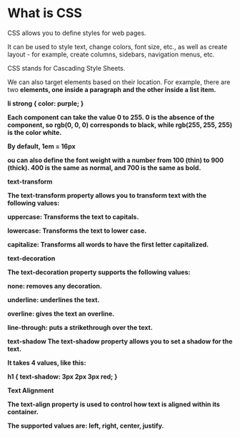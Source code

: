 # What is CSS 
 
CSS allows you to define styles for web pages.

It can be used to style text, change colors, font size, etc., as well as create layout - for example, create columns, sidebars, navigation menus, etc.

CSS stands for Cascading Style Sheets.

We can also target elements based on their location.
For example, there are two <strong> elements, one inside a paragraph and the other inside a list item.

li strong {
  color: purple;
}


Each component can take the value 0 to 255.
0 is the absence of the component, so rgb(0, 0, 0) corresponds to black, while rgb(255, 255, 255) is the color white.

By default, 1em = 16px

ou can also define the font weight with a number from 100 (thin) to 900 (thick). 400 is the same as normal, and 700 is the same as bold.

text-transform 
 

The text-transform property allows you to transform text with the following values:

uppercase: Transforms the text to capitals.

lowercase: Transforms the text to lower case.

capitalize: Transforms all words to have the first letter capitalized.

text-decoration 
 

The text-decoration property supports the following values:

none: removes any decoration.

underline: underlines the text.

overline: gives the text an overline.

line-through: puts a strikethrough over the text.


text-shadow 
The text-shadow property allows you to set a shadow for the text.

It takes 4 values, like this:

h1 {
  text-shadow: 3px 2px 3px red;
} 

Text Alignment  
 

The text-align property is used to control how text is aligned within its container. 

The supported values are: left, right, center, justify.

